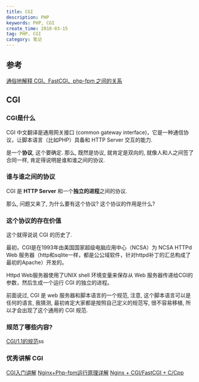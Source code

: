 ```yaml
---
title: CGI
description: PHP
keywords: PHP, CGI
create_time: 2018-03-15
tag: PHP, CGI
category: 笔记
---
```


## 参考
[通俗地解释 CGI、FastCGI、php-fpm 之间的关系](https://www.zhihu.com/question/30672017)

## CGI

### CGI是什么
CGI 中文翻译是通用网关接口 (common gateway interface)，它是一种通信协议，让脚本语言（比如PHP）具备和 HTTP Server 交互的能力.

是一个**协议**, 这个要确定. 那么, 既然是协议, 就肯定是双向的, 就像人和人之间签了合同一样, 肯定得说明是谁和谁之间的协议.

### 谁与谁之间的协议

CGI 是 **HTTP Server** 和一个**独立的进程**之间的协议.

那么, 问题又来了, 为什么要有这个协议? 这个协议的作用是什么?

### 这个协议的存在价值

这个就得说说 CGI 的历史了.

最初，CGI是在1993年由美国国家超级电脑应用中心（NCSA）为 NCSA HTTPd Web 服务器（http和sqlite一样，都是公公域软件，针对httpd补丁的汇总构成了最初的Apache）开发的。

Httpd Web服务器使用了UNIX shell 环境变量来保存从 Web 服务器传递给CGI的参数，然后生成一个运行 CGI 的独立的进程。

前面说过, CGI 是 web 服务器和脚本语言的一个规范, 注意, 这个脚本语言可以是任何的语言, 我猜测, 最初肯定大家都是按照自己定义的规范写, 很不容易移植, 所以才会出现了这个通用的 CGI 规范.

### 规范了哪些内容?

[CGI/1.1的规范](http://blog.csdn.net/sunlylorn/article/details/6128430)ss

### 优秀讲解 CGI

[CGI入门讲解](CGI入门讲解)
[Nginx+Php-fpm运行原理详解](https://segmentfault.com/a/1190000007322358)
[Nginx + CGI/FastCGI + C/Cpp](http://www.cnblogs.com/skynet/p/4173450.html)








